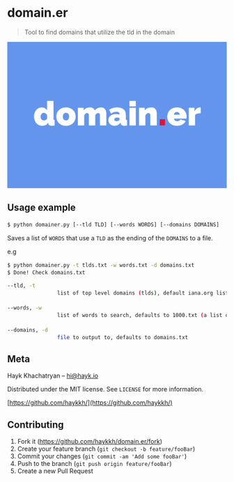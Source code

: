# domain.er
> Tool to find domains that utilize the tld in the domain


![](header.png)


## Usage example
```sh
$ python domainer.py [--tld TLD] [--words WORDS] [--domains DOMAINS]
```
Saves a list of ``WORDS`` that use a ``TLD`` as the ending of the ``DOMAINS`` to a file.

e.g

```sh
$ python domainer.py -t tlds.txt -w words.txt -d domains.txt
$ Done! Check domains.txt
```

```sh
--tld, -t
                list of top level domains (tlds), default iana.org list if left empty
  
--words, -w
                list of words to search, defaults to 1000.txt (a list of the 1000 most popular used words)

--domains, -d
                file to output to, defaults to domains.txt
```


## Meta

Hayk Khachatryan –  hi@hayk.io

Distributed under the MIT license. See ``LICENSE`` for more information.

[https://github.com/haykkh/](https://github.com/haykkh/)

## Contributing

1. Fork it (<https://github.com/haykkh/domain.er/fork>)
2. Create your feature branch (`git checkout -b feature/fooBar`)
3. Commit your changes (`git commit -am 'Add some fooBar'`)
4. Push to the branch (`git push origin feature/fooBar`)
5. Create a new Pull Request

<!-- Markdown link & img dfn's -->
[npm-image]: https://img.shields.io/npm/v/datadog-metrics.svg?style=flat-square
[npm-url]: https://npmjs.org/package/datadog-metrics
[npm-downloads]: https://img.shields.io/npm/dm/datadog-metrics.svg?style=flat-square
[travis-image]: https://img.shields.io/travis/dbader/node-datadog-metrics/master.svg?style=flat-square
[travis-url]: https://travis-ci.org/dbader/node-datadog-metrics
[wiki]: https://github.com/yourname/yourproject/wiki